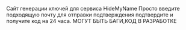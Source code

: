 Сайт генерации ключей для сервиса HideMyName
Просто введите подходящую почту для отправки подтверждения
подтвердите и получите код на 24 часа.
МОГУТ БЫТЬ БАГИ,КОД В РАЗРАБОТКЕ

